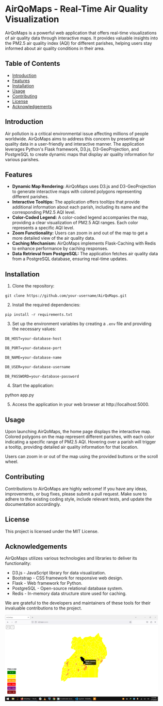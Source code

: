 # AirQoMaps - Real-Time Air Quality Visualization

AirQoMaps is a powerful web application that offers real-time visualizations of air quality data through interactive maps. It provides valuable insights into the PM2.5 air quality index (AQI) for different parishes, helping users stay informed about air quality conditions in their area.

## Table of Contents

- [Introduction](#introduction)
- [Features](#features)
- [Installation](#installation)
- [Usage](#usage)
- [Contributing](#contributing)
- [License](#license)
- [Acknowledgements](#acknowledgements)

## Introduction

Air pollution is a critical environmental issue affecting millions of people worldwide. AirQoMaps aims to address this concern by presenting air quality data in a user-friendly and interactive manner. The application leverages Python's Flask framework, D3.js, D3-GeoProjection, and PostgreSQL to create dynamic maps that display air quality information for various parishes.

## Features

- **Dynamic Map Rendering:** AirQoMaps uses D3.js and D3-GeoProjection to generate interactive maps with colored polygons representing different parishes.
- **Interactive Tooltips:** The application offers tooltips that provide additional information about each parish, including its name and the corresponding PM2.5 AQI level.
- **Color-Coded Legend:** A color-coded legend accompanies the map, providing a clear visualization of PM2.5 AQI ranges. Each color represents a specific AQI level.
- **Zoom Functionality:** Users can zoom in and out of the map to get a more detailed view of the air quality data.
- **Caching Mechanism:** AirQoMaps implements Flask-Caching with Redis to enhance performance by caching responses.
- **Data Retrieval from PostgreSQL:** The application fetches air quality data from a PostgreSQL database, ensuring real-time updates.


## Installation

1. Clone the repository:

`git clone https://github.com/your-username/AirQoMaps.git`

2. Install the required dependencies:

`pip install -r requirements.txt`


3. Set up the environment variables by creating a `.env` file and providing the necessary values:

`DB_HOST=your-database-host`

`DB_PORT=your-database-port`

`DB_NAME=your-database-name`

`DB_USER=your-database-username`

`DB_PASSWORD=your-database-password`


4. Start the application:

python app.py

5. Access the application in your web browser at http://localhost:5000.

## Usage

Upon launching AirQoMaps, the home page displays the interactive map. Colored polygons on the map represent different parishes, with each color indicating a specific range of PM2.5 AQI. Hovering over a parish will trigger a tooltip, providing detailed air quality information for that location.

Users can zoom in or out of the map using the provided buttons or the scroll wheel.

## Contributing

Contributions to AirQoMaps are highly welcome! If you have any ideas, improvements, or bug fixes, please submit a pull request. Make sure to adhere to the existing coding style, include relevant tests, and update the documentation accordingly.

## License

This project is licensed under the MIT License.

## Acknowledgements

AirQoMaps utilizes various technologies and libraries to deliver its functionality:

- D3.js - JavaScript library for data visualization.
- Bootstrap - CSS framework for responsive web design.
- Flask - Web framework for Python.
- PostgreSQL - Open-source relational database system.
- Redis - In-memory data structure store used for caching.

We are grateful to the developers and maintainers of these tools for their invaluable contributions to the project.

![AirQoMaps Screenshot](static\airqo_maps.png)


